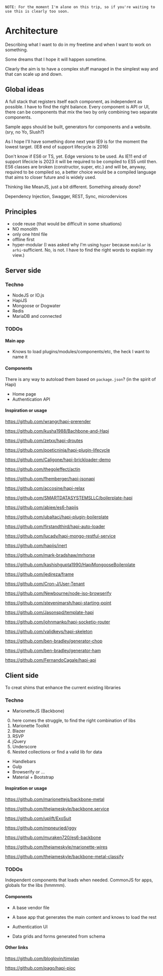     NOTE: For the moment I'm alone on this trip, so if you're waiting to use this is clearly too soon.

# Architecture

Describing what I want to do in my freetime and when I want to work on something.

Some dreams that I hope it will happen sometime.

Clearly the aim is to have a complex stuff managed in the simplest way and that can scale up and down.

## Global ideas

A full stack that registers itself each component, as independent as possible. I have to find the right balance. Every component is API or UI, there can be components that mix the two by only combining two separate components.

Sample apps should be built, generators for components and a website. (sry, no Yo, Slush?)

As I hope I'll have something done next year IE9 is for the moment the lowest target. (IE8 end of support lifecycle is 2016)

Don't know if ES6 or TS, yet. Edge versions to be used. As IE11 end of support lifecicle is 2023 it will be required to be compiled to ES5 until then. ES6 classes are broken (constructor, super, etc.) and will be, anyway, required to be compiled so, a better choice would be a compiled language that aims to closer future and is widely used.

Thinking like MeanJS, just a bit different. Something already done?

Dependency Injection, Swagger, REST, Sync, microdervices

## Principles

- code reuse (that would be difficult in some situations)
- NO monolith
- only one html file
- offline first
- hyper-modular (I was asked why I'm using `hyper` because `modular` is `arhi`-sufficient. No, is not. I have to find the right words to explain my view.)

## Server side

### Techno

- NodeJS or IO.js
- HapiJS
- Mongoose or Dogwater
- Redis
- MariaDB and connected

### TODOs

#### Main app

- Knows to load plugins/modules/components/etc, the heck I want to name it

#### Components

There is any way to autoload them based on `package.json`? (in the spirit of Hapi)

- Home page
- Authentication API
 
#### Inspiration or usage

https://github.com/wrangr/hapi-prerender

https://github.com/kusha1988/Bachbone-and-Hapi

https://github.com/zetxx/hapi-droutes

https://github.com/poeticninja/hapi-plugin-lifecycle

https://github.com/Caligone/hapi-brickloader-demo

https://github.com/thegoleffect/actin

https://github.com/fhemberger/hapi-jsonapi

https://github.com/accosine/hapi-relax

https://github.com/SMARTDATASYSTEMSLLC/boilerplate-hapi

https://github.com/abiee/es6-hapijs

https://github.com/ubaltaci/hapi-plugin-boilerplate

https://github.com/firstandthird/hapi-auto-loader

https://github.com/lucadv/hapi-mongo-restful-service

https://github.com/hapijs/inert

https://github.com/mark-bradshaw/mrhorse

https://github.com/kashishgupta1990/HapiMongooseBoilerplate

https://github.com/jedireza/frame

https://github.com/Cron-J/User-Tenant

https://github.com/Newbourne/node-iso-browserify

https://github.com/stevenjmarsh/hapi-starting-point

https://github.com/Jasonspd/template-hapi

https://github.com/johnmanko/hapi-socketio-router

https://github.com/validkeys/hapi-skeleton

https://github.com/ben-bradley/generator-chop

https://github.com/ben-bradley/generator-ham

https://github.com/FernandoCagale/hapi-api


## Client side

To creat shims that enhance the current existing libraries

### Techno

- MarionetteJS (Backbone)
 0. here comes the struggle, to find the right combination of libs
 1. Marionette Toolkit
 2. Blazer
 3. RSVP
 4. jQuery
 5. Underscore
 6. Nested collections or find a valid lib for data
- Handlebars
- Gulp
- Browserify or ...
- Material + Bootstrap

#### Inspiration or usage

https://github.com/marionettejs/backbone-metal

https://github.com/thejameskyle/backbone.service

https://github.com/uplift/ExoSuit

https://github.com/mpneuried/iggy

https://github.com/muraken720/es6-backbone

https://github.com/thejameskyle/marionette-wires

https://github.com/thejameskyle/backbone-metal-classify


### TODOs

Independent components that loads when needed. CommonJS for apps, globals for the libs (hmmmm).

#### Components

- A base vendor file
- A base app that generates the main content and knows to load the rest

- Authentication UI
- Data grids and forms generated from schema


#### Other links

https://github.com/bloglovin/timplan

https://github.com/pago/hapi-pioc
